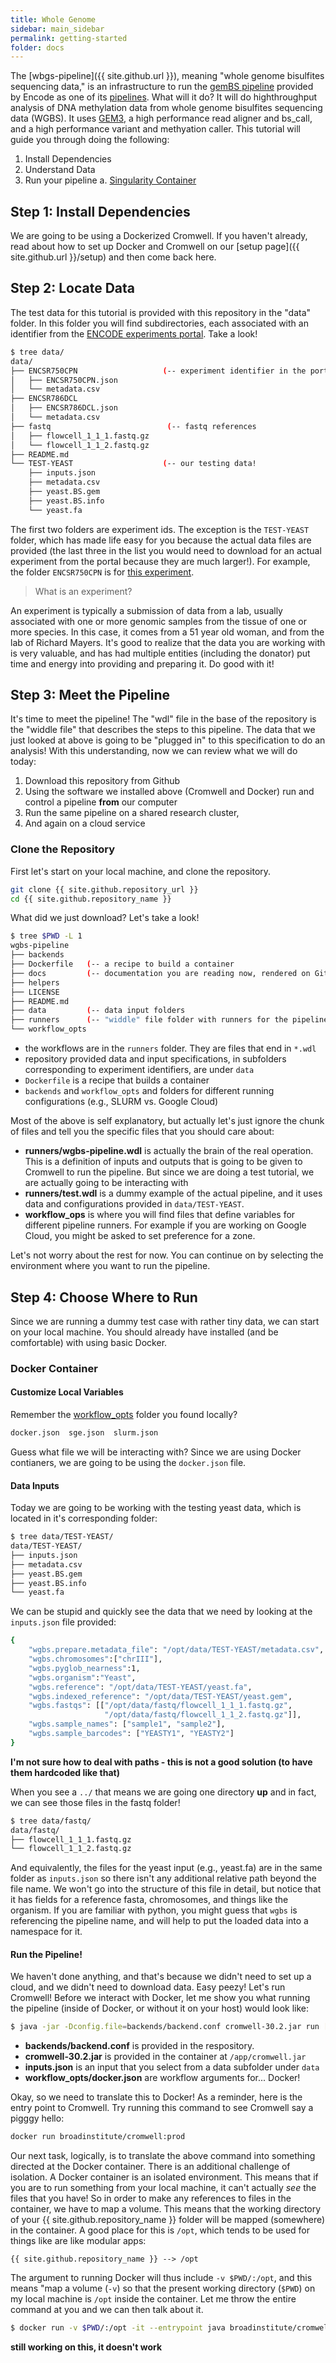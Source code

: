 ```yaml
---
title: Whole Genome 
sidebar: main_sidebar
permalink: getting-started
folder: docs
---
```


The [wbgs-pipeline]({{ site.github.url }}), meaning "whole genome bisulfites sequencing data," is an infrastructure to run the [gemBS pipeline](https://github.com/heathsc/gemBS) provided by Encode as one of its [pipelines](https://www.encodeproject.org/wgbs/).
What will it do? It will do highthroughput analysis of DNA methylation data from whole genome bisulfites sequencing data (WGBS). 
It uses [GEM3](https://www.biorxiv.org/content/early/2017/10/11/201988), a high performance read aligner and bs_call, and a high performance variant and methyation caller. This tutorial will guide you through doing the following:

 1. Install Dependencies
 2. Understand Data
 3. Run your pipeline
   a. [Singularity Container](#singularity-container)

## Step 1: Install Dependencies

We are going to be using a Dockerized Cromwell. If you haven't already, read about how to set up Docker and Cromwell on our [setup page]({{ site.github.url }}/setup) and then come back here.

## Step 2: Locate Data

The test data for this tutorial is provided with this repository in the "data" folder. In this folder you will find subdirectories, 
each associated with an identifier from the [ENCODE experiments portal](https://www.encodeproject.org/experiments).  Take a look!

```bash
$ tree data/
data/
├── ENCSR750CPN                   (-- experiment identifier in the portal
│   ├── ENCSR750CPN.json
│   └── metadata.csv
├── ENCSR786DCL
│   ├── ENCSR786DCL.json
│   └── metadata.csv
├── fastq                          (-- fastq references
│   ├── flowcell_1_1_1.fastq.gz
│   └── flowcell_1_1_2.fastq.gz
├── README.md
└── TEST-YEAST                    (-- our testing data!
    ├── inputs.json
    ├── metadata.csv
    ├── yeast.BS.gem
    ├── yeast.BS.info
    └── yeast.fa
```

The first two folders are experiment ids. The exception is the `TEST-YEAST` folder, which has made life
easy for you because the actual data files are provided (the last three in the list you would need to download
for an actual experiment from the portal because they are much larger!). For example, the folder `ENCSR750CPN` 
is for [this experiment](https://www.encodeproject.org/experiments/ENCSR750CPN). 

> What is an experiment? 

An experiment is typically a submission of data from
a lab, usually associated with one or more genomic samples from the tissue of one or more species. In this case, it comes from a 51 year old woman, and from the lab of Richard Mayers. It's good to realize that the data you are working with is very valuable, and has had multiple entities (including the donator) put time and energy into providing and preparing it. Do good with it!

## Step 3: Meet the Pipeline

It's time to meet the pipeline! The "wdl" file in the base of the repository is the "widdle file" that describes the steps to this
pipeline. The data that we just looked at above is going to be "plugged in" to this specification to do an analysis! With this understanding, now we can review what we will do today:

 1. Download this repository from Github
 2. Using the software we installed above (Cromwell and Docker) run and control a pipeline **from** our computer
 3. Run the same pipeline on a shared research cluster,
 4. And again on a cloud service


### Clone the Repository

First let's start on your local machine, and clone the repository.

```bash
git clone {{ site.github.repository_url }}
cd {{ site.github.repository_name }}
```
What did we just download? Let's take a look!

```bash
$ tree $PWD -L 1
wgbs-pipeline
├── backends
├── Dockerfile   (-- a recipe to build a container
├── docs         (-- documentation you are reading now, rendered on Github Pages
├── helpers
├── LICENSE
├── README.md
├── data         (-- data input folders
├── runners      (-- "widdle" file folder with runners for the pipeline
└── workflow_opts
```

 - the workflows are in the `runners` folder. They are files that end in `*.wdl`
 - repository provided data and input specifications, in subfolders corresponding to experiment identifiers, are under `data`
 - `Dockerfile` is a recipe that builds a container
 - `backends` and `workflow_opts` and folders for different running configurations (e.g., SLURM vs. Google Cloud)

Most of the above is self explanatory, but actually let's just ignore the chunk of files and tell you the specific files that you should care about:

 - **runners/wgbs-pipeline.wdl** is actually the brain of the real operation. This is a definition of inputs and outputs that is going to be given to Cromwell to run the pipeline. But since we are doing a test tutorial, we are actually going to be interacting with
 - **runners/test.wdl** is a dummy example of the actual pipeline, and it uses data and configurations provided in `data/TEST-YEAST`.
 - **workflow_ops** is where you will find files that define variables for different pipeline runners. For example if you are working on Google Cloud, you might be asked to set preference for a zone. 
 
Let's not worry about the rest for now. You can continue on by selecting the environment where you want to run the pipeline.

## Step 4: Choose Where to Run

Since we are running a dummy test case with rather tiny data, we can start on your local machine. You should already
have installed (and be comfortable) with using basic Docker.

### Docker Container

#### Customize Local Variables

Remember the [workflow_opts](workflow_opts) folder you found locally?

```bash
docker.json  sge.json  slurm.json
```

Guess what file we will be interacting with? Since we are using Docker contianers, we are going to be using the `docker.json` file.

#### Data Inputs

Today we are going to be working with the testing yeast data, which is located in it's corresponding folder:

```bash
$ tree data/TEST-YEAST/
data/TEST-YEAST/
├── inputs.json
├── metadata.csv
├── yeast.BS.gem
├── yeast.BS.info
└── yeast.fa
```

We can be stupid and quickly see the data that we need by looking at the `inputs.json` file provided:

```bash
{
    "wgbs.prepare.metadata_file": "/opt/data/TEST-YEAST/metadata.csv",
    "wgbs.chromosomes":["chrIII"],
    "wgbs.pyglob_nearness":1,
    "wgbs.organism":"Yeast",
    "wgbs.reference": "/opt/data/TEST-YEAST/yeast.fa",
    "wgbs.indexed_reference": "/opt/data/TEST-YEAST/yeast.gem",
    "wgbs.fastqs": [["/opt/data/fastq/flowcell_1_1_1.fastq.gz",
                     "/opt/data/fastq/flowcell_1_1_2.fastq.gz"]],
    "wgbs.sample_names": ["sample1", "sample2"],
    "wgbs.sample_barcodes": ["YEASTY1", "YEASTY2"]
}
```

**I'm not sure how to deal with paths - this is not a good solution (to have them hardcoded
like that)**

When you see a `../` that means we are going one directory **up** and in fact, we can 
see those files in the fastq folder!

```bash
$ tree data/fastq/
data/fastq/
├── flowcell_1_1_1.fastq.gz
└── flowcell_1_1_2.fastq.gz
```

And equivalently, the files for the yeast input (e.g., yeast.fa) are in the same folder as `inputs.json`
so there isn't any additional relative path beyond the file name. We won't go into the structure of this file
in detail, but notice that it has fields for a reference fasta, chromosomes, and things like the organism.
If you are familiar with python, you might guess that `wgbs` is referencing the pipeline name, and will
help to put the loaded data into a namespace for it.

#### Run the Pipeline!

We haven't done anything, and that's because we didn't need to set up a cloud, and we didn't need
to download data. Easy peezy! Let's run Cromwell! Before we interact with Docker, let me show you
what running the pipeline (inside of Docker, or without it on your host) would look like:

```bash
$ java -jar -Dconfig.file=backends/backend.conf cromwell-30.2.jar run [WDL] -i inputs.json -o workflow_opts/docker.json
```

 - **backends/backend.conf** is provided in the respository.
 - **cromwell-30.2.jar** is provided in the container at `/app/cromwell.jar`
 - **inputs.json** is an input that you select from a data subfolder under `data`
 - **workflow_opts/docker.json** are workflow arguments for... Docker!

Okay, so we need to translate this to Docker! As a reminder, here is the entry point to Cromwell. Try running this command to see Cromwell say a pigggy hello:

```bash
docker run broadinstitute/cromwell:prod
```

Our next task, logically, is to translate the above command into something directed
at the Docker container. There is an additional challenge of isolation. A Docker container is an isolated environment. This means that if you are to run something from your local machine, it can't actually *see* the
files that you have! So in order to make any references to files in the container, we have to map a volume.
This means that the working directory of your {{ site.github.repository_name }} folder will be mapped
(somewhere) in the container. A good place for this is `/opt`, which tends to be used for things like
are like modular apps:

```
{{ site.github.repository_name }} --> /opt
```

The argument to running Docker will thus include `-v $PWD/:/opt`, and this means "map a volume (`-v`) so
that the present working directory (`$PWD`) on my local machine is `/opt` inside the container. Let me 
throw the entire command at you and we can then talk about it.

```bash
$ docker run -v $PWD/:/opt -it --entrypoint java broadinstitute/cromwell:prod -jar -Dconfig.file=/opt/backends/backend.conf /app/cromwell.jar run /opt/runners/test.wdl -i /opt/data/TEST-YEAST/inputs.json -o /opt/workflow_opts/docker.json
```

**still working on this, it doesn't work**
